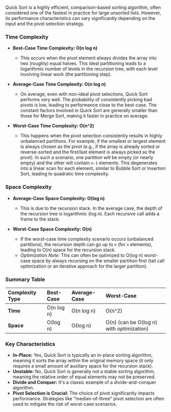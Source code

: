 Quick Sort is a highly efficient, comparison-based sorting algorithm, often considered one of the fastest in practice for large unsorted lists. However, its performance characteristics can vary significantly depending on the input and the pivot selection strategy.

### Time Complexity

*   **Best-Case Time Complexity: O(n log n)**
    *   This occurs when the pivot element always divides the array into two (roughly) equal halves. This ideal partitioning leads to a logarithmic number of levels in the recursion tree, with each level involving linear work (the partitioning step).

*   **Average-Case Time Complexity: O(n log n)**
    *   On average, even with non-ideal pivot selections, Quick Sort performs very well. The probability of consistently picking bad pivots is low, leading to performance close to the best-case. The constant factors involved in Quick Sort are generally smaller than those for Merge Sort, making it faster in practice on average.

*   **Worst-Case Time Complexity: O(n^2)**
    *   This happens when the pivot selection consistently results in highly unbalanced partitions. For example, if the smallest or largest element is always chosen as the pivot (e.g., if the array is already sorted or reverse-sorted and the first/last element is always picked as the pivot). In such a scenario, one partition will be empty (or nearly empty) and the other will contain `n-1` elements. This degenerates into a linear scan for each element, similar to Bubble Sort or Insertion Sort, leading to quadratic time complexity.

### Space Complexity

*   **Average-Case Space Complexity: O(log n)**
    *   This is due to the recursion stack. In the average case, the depth of the recursion tree is logarithmic (log n). Each recursive call adds a frame to the stack.

*   **Worst-Case Space Complexity: O(n)**
    *   If the worst-case time complexity scenario occurs (unbalanced partitions), the recursion depth can go up to `n` (for `n` elements), leading to O(n) space for the recursion stack.
    *   *Optimization Note:* This can often be optimized to O(log n) worst-case space by always recursing on the smaller partition first (tail call optimization or an iterative approach for the larger partition).

### Summary Table

| Complexity Type | Best-Case | Average-Case | Worst-Case |
| :-------------- | :-------- | :----------- | :--------- |
| **Time**        | O(n log n) | O(n log n)   | O(n^2)     |
| **Space**       | O(log n)  | O(log n)     | O(n) (can be O(log n) with optimization) |

### Key Characteristics

*   **In-Place:** Yes, Quick Sort is typically an in-place sorting algorithm, meaning it sorts the array within the original memory space (it only requires a small amount of auxiliary space for the recursion stack).
*   **Unstable:** No, Quick Sort is generally not a stable sorting algorithm, meaning the relative order of equal elements may not be preserved.
*   **Divide and Conquer:** It's a classic example of a divide-and-conquer algorithm.
*   **Pivot Selection is Crucial:** The choice of pivot significantly impacts performance. Strategies like "median-of-three" pivot selection are often used to mitigate the risk of worst-case scenarios.